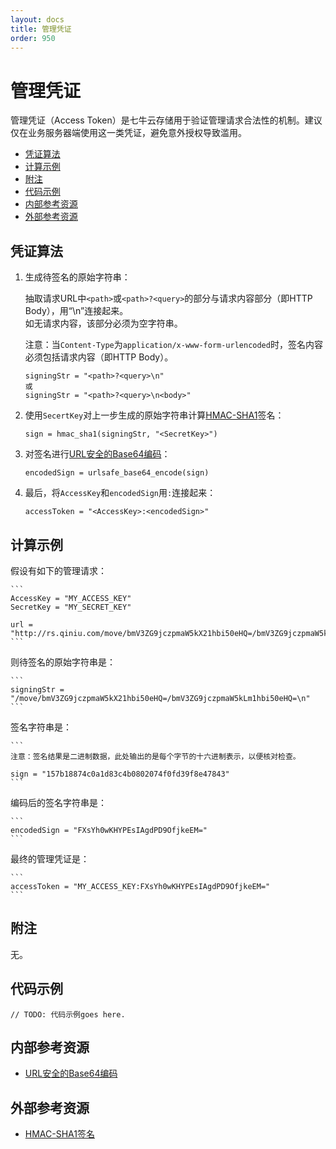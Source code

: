 ```yaml
---
layout: docs
title: 管理凭证
order: 950
---
```


<a id="access-token"></a>
# 管理凭证

管理凭证（Access Token）是七牛云存储用于验证管理请求合法性的机制。建议仅在业务服务器端使用这一类凭证，避免意外授权导致滥用。

- [凭证算法](#access-token-algorithm)
- [计算示例](#access-token-fakecode)
- [附注](#access-token-remarks)
- [代码示例](#access-token-samples)
- [内部参考资源](#access-internal-resources) 
- [外部参考资源](#access-external-resources)   

<a id="access-token-algorithm"></a>
## 凭证算法

1. 生成待签名的原始字符串：  

	抽取请求URL中`<path>`或`<path>?<query>`的部分与请求内容部分（即HTTP Body），用“\n”连接起来。  
	如无请求内容，该部分必须为空字符串。  

    注意：当`Content-Type`为`application/x-www-form-urlencoded`时，签名内容必须包括请求内容（即HTTP Body）。  

	```
    signingStr = "<path>?<query>\n"
    或
    signingStr = "<path>?<query>\n<body>"
	```

2. 使用`SecertKey`对上一步生成的原始字符串计算[HMAC-SHA1][hmacSha1Href]签名：

	```
    sign = hmac_sha1(signingStr, "<SecretKey>")
	```

3. 对签名进行[URL安全的Base64编码][urlsafeBase64Href]：

	```
	encodedSign = urlsafe_base64_encode(sign)
	```

4. 最后，将`AccessKey`和`encodedSign`用`:`连接起来：  

	```
    accessToken = "<AccessKey>:<encodedSign>"
	```

<a id="access-token-fakecode"></a>
## 计算示例

假设有如下的管理请求：  

	```
    AccessKey = "MY_ACCESS_KEY"
    SecretKey = "MY_SECRET_KEY"

    url = "http://rs.qiniu.com/move/bmV3ZG9jczpmaW5kX21hbi50eHQ=/bmV3ZG9jczpmaW5kLm1hbi50eHQ="
	```

则待签名的原始字符串是：  

	```
    signingStr = "/move/bmV3ZG9jczpmaW5kX21hbi50eHQ=/bmV3ZG9jczpmaW5kLm1hbi50eHQ=\n"
	```

签名字符串是：  

	```
    注意：签名结果是二进制数据，此处输出的是每个字节的十六进制表示，以便核对检查。

    sign = "157b18874c0a1d83c4b0802074f0fd39f8e47843"
	```

编码后的签名字符串是：  

	```
    encodedSign = "FXsYh0wKHYPEsIAgdPD9OfjkeEM="
	```

最终的管理凭证是：  

	```
    accessToken = "MY_ACCESS_KEY:FXsYh0wKHYPEsIAgdPD9OfjkeEM="
	```

<a id="access-token-remarks"></a>
## 附注

无。

<a id="access-token-samples"></a>
## 代码示例

```
// TODO: 代码示例goes here.
```

<a id="access-internal-resources"></a>
## 内部参考资源

- [URL安全的Base64编码][urlsafeBase64Href]

<a id="access-external-resources"></a>
## 外部参考资源

- [HMAC-SHA1签名][hmacSha1Href]

[hmacSha1Href]:             http://en.wikipedia.org/wiki/Hash-based_message_authentication_code                  "HMAC-SHA1签名"
[urlsafeBase64Href]: http://developer.qiniu.com/docs/v6/api/overview/appendix.html#urlsafe-base64 "URL安全的Base64编码"
